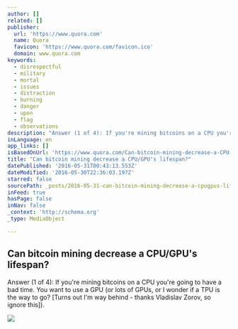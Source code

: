 ```yaml
---
author: []
related: []
publisher:
  url: 'https://www.quora.com'
  name: Quora
  favicon: 'https://www.quora.com/favicon.ico'
  domain: www.quora.com
keywords:
  - disrespectful
  - military
  - mortal
  - issues
  - distraction
  - burning
  - danger
  - upon
  - flag
  - observations
description: "Answer (1 of 4): If you're mining bitcoins on a CPU you're going to have a bad time. You want to use a GPU (or lots of GPUs, or I wonder if a TPU is the way to go? [Turns out I'm way behind - thanks Vladislav Zorov, so ignore this])."
inLanguage: en
app_links: []
isBasedOnUrl: 'https://www.quora.com/Can-bitcoin-mining-decrease-a-CPU-GPUs-lifespan'
title: "Can bitcoin mining decrease a CPU/GPU's lifespan?"
datePublished: '2016-05-31T00:43:13.553Z'
dateModified: '2016-05-30T22:36:03.197Z'
starred: false
sourcePath: _posts/2016-05-31-can-bitcoin-mining-decrease-a-cpugpus-lifespan.md
inFeed: true
hasPage: false
inNav: false
_context: 'http://schema.org'
_type: MediaObject

---
```

<article style=""><h1>Can bitcoin mining decrease a CPU/GPU's lifespan?</h1><p>Answer (1 of 4): If you're mining bitcoins on a CPU you're going to have a bad time. You want to use a GPU (or lots of GPUs, or I wonder if a TPU is the way to go? [Turns out I'm way behind - thanks Vladislav Zorov, so ignore this]).</p><img src="https://qsf.is.quoracdn.net/-images.new_grid.fb_share_default.pnge6dde9cfa6e03c43.png" /></article>
